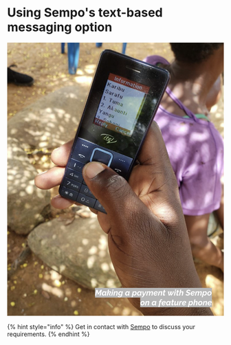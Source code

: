 # Using Sempo's text-based messaging option

![](../../../.gitbook/assets/screen-shot-2020-09-11-at-8.04.20-am.png)

{% hint style="info" %}
Get in contact with [Sempo](mailto:team@withsempo.com) to discuss your requirements.
{% endhint %}

